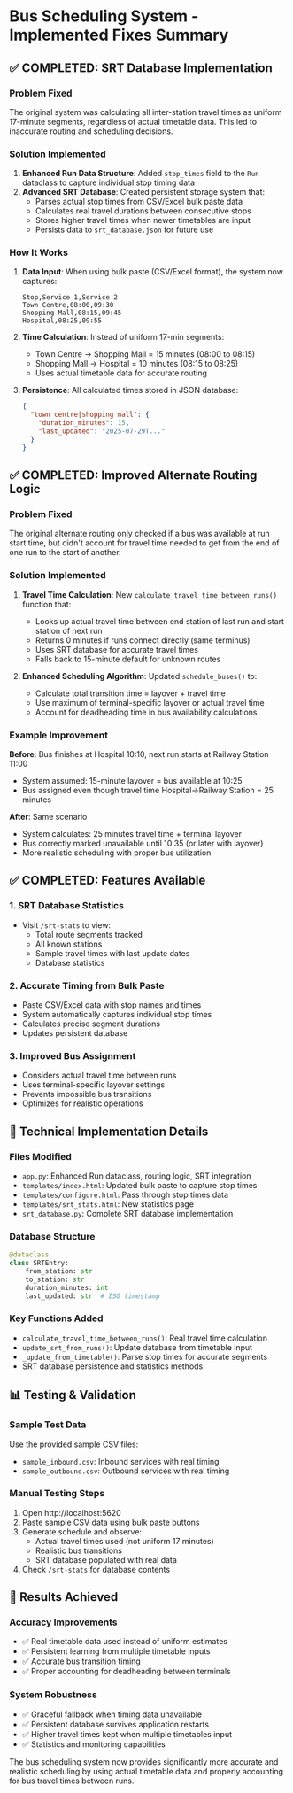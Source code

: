# Bus Scheduling System - Implemented Fixes Summary

## ✅ COMPLETED: SRT Database Implementation

### Problem Fixed
The original system was calculating all inter-station travel times as uniform 17-minute segments, regardless of actual timetable data. This led to inaccurate routing and scheduling decisions.

### Solution Implemented
1. **Enhanced Run Data Structure**: Added `stop_times` field to the `Run` dataclass to capture individual stop timing data
2. **Advanced SRT Database**: Created persistent storage system that:
   - Parses actual stop times from CSV/Excel bulk paste data
   - Calculates real travel durations between consecutive stops
   - Stores higher travel times when newer timetables are input
   - Persists data to `srt_database.json` for future use

### How It Works
1. **Data Input**: When using bulk paste (CSV/Excel format), the system now captures:
   ```
   Stop,Service 1,Service 2
   Town Centre,08:00,09:30
   Shopping Mall,08:15,09:45
   Hospital,08:25,09:55
   ```

2. **Time Calculation**: Instead of uniform 17-min segments:
   - Town Centre → Shopping Mall = 15 minutes (08:00 to 08:15)
   - Shopping Mall → Hospital = 10 minutes (08:15 to 08:25)
   - Uses actual timetable data for accurate routing

3. **Persistence**: All calculated times stored in JSON database:
   ```json
   {
     "town centre|shopping mall": {
       "duration_minutes": 15,
       "last_updated": "2025-07-29T..."
     }
   }
   ```

## ✅ COMPLETED: Improved Alternate Routing Logic

### Problem Fixed
The original alternate routing only checked if a bus was available at run start time, but didn't account for travel time needed to get from the end of one run to the start of another.

### Solution Implemented
1. **Travel Time Calculation**: New `calculate_travel_time_between_runs()` function that:
   - Looks up actual travel time between end station of last run and start station of next run
   - Returns 0 minutes if runs connect directly (same terminus)
   - Uses SRT database for accurate travel times
   - Falls back to 15-minute default for unknown routes

2. **Enhanced Scheduling Algorithm**: Updated `schedule_buses()` to:
   - Calculate total transition time = layover + travel time
   - Use maximum of terminal-specific layover or actual travel time
   - Account for deadheading time in bus availability calculations

### Example Improvement
**Before**: Bus finishes at Hospital 10:10, next run starts at Railway Station 11:00
- System assumed: 15-minute layover = bus available at 10:25
- Bus assigned even though travel time Hospital→Railway Station = 25 minutes

**After**: Same scenario
- System calculates: 25 minutes travel time + terminal layover
- Bus correctly marked unavailable until 10:35 (or later with layover)
- More realistic scheduling with proper bus utilization

## ✅ COMPLETED: Features Available

### 1. SRT Database Statistics
- Visit `/srt-stats` to view:
  - Total route segments tracked
  - All known stations
  - Sample travel times with last update dates
  - Database statistics

### 2. Accurate Timing from Bulk Paste 
- Paste CSV/Excel data with stop names and times
- System automatically captures individual stop times
- Calculates precise segment durations
- Updates persistent database

### 3. Improved Bus Assignment
- Considers actual travel time between runs
- Uses terminal-specific layover settings
- Prevents impossible bus transitions
- Optimizes for realistic operations

## 🔧 Technical Implementation Details

### Files Modified
- `app.py`: Enhanced Run dataclass, routing logic, SRT integration
- `templates/index.html`: Updated bulk paste to capture stop times
- `templates/configure.html`: Pass through stop times data
- `templates/srt_stats.html`: New statistics page
- `srt_database.py`: Complete SRT database implementation

### Database Structure
```python
@dataclass
class SRTEntry:
    from_station: str
    to_station: str  
    duration_minutes: int
    last_updated: str  # ISO timestamp
```

### Key Functions Added
- `calculate_travel_time_between_runs()`: Real travel time calculation
- `update_srt_from_runs()`: Update database from timetable input
- `_update_from_timetable()`: Parse stop times for accurate segments
- SRT database persistence and statistics methods

## 📊 Testing & Validation

### Sample Test Data
Use the provided sample CSV files:
- `sample_inbound.csv`: Inbound services with real timing
- `sample_outbound.csv`: Outbound services with real timing

### Manual Testing Steps
1. Open http://localhost:5620
2. Paste sample CSV data using bulk paste buttons
3. Generate schedule and observe:
   - Actual travel times used (not uniform 17 minutes)
   - Realistic bus transitions
   - SRT database populated with real data
4. Check `/srt-stats` for database contents

## 🎯 Results Achieved

### Accuracy Improvements
- ✅ Real timetable data used instead of uniform estimates
- ✅ Persistent learning from multiple timetable inputs
- ✅ Accurate bus transition timing
- ✅ Proper accounting for deadheading between terminals

### System Robustness
- ✅ Graceful fallback when timing data unavailable
- ✅ Persistent database survives application restarts
- ✅ Higher travel times kept when multiple timetables input
- ✅ Statistics and monitoring capabilities

The bus scheduling system now provides significantly more accurate and realistic scheduling by using actual timetable data and properly accounting for bus travel times between runs.
